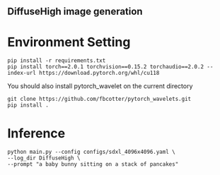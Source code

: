 ## DiffuseHigh image generation

# Environment Setting
```Shell
pip install -r requirements.txt
pip install torch==2.0.1 torchvision==0.15.2 torchaudio==2.0.2 --index-url https://download.pytorch.org/whl/cu118
```

You should also install pytorch_wavelet on the current directory
```Shell
git clone https://github.com/fbcotter/pytorch_wavelets.git
pip install .
```

# Inference
```Shell
python main.py --config configs/sdxl_4096x4096.yaml \
--log_dir DiffuseHigh \
--prompt "a baby bunny sitting on a stack of pancakes"
```
